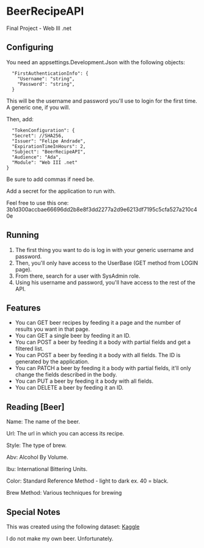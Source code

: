 # BeerRecipeAPI
Final Project - Web III .net



## Configuring

You need an appsettings.Development.Json with the following objects:
```
  "FirstAuthenticationInfo": {
    "Username": "string",
    "Password": "string",
  }
  ```
  
  This will be the username and password you'll use to login for the first time. A generic one, if you will.
  
  Then, add:
  ```
    "TokenConfiguration": {
    "Secret": //SHA256,
    "Issuer": "Felipe Andrade",
    "ExpirationTimeInHours": 2,
    "Subject": "BeerRecipeAPI",
    "Audience": "Ada",
    "Module": "Web III .net"
  }
  ```
  
  Be sure to add commas if need be.
  
  Add a secret for the application to run with.
  
  Feel free to use this one: 3b1d300accbae66696dd2b8e8f3dd2277a2d9e6213df7195c5cfa527a210c40e
  
  ## Running
  
  1. The first thing you want to do is log in with your generic username and password.
  2. Then, you'll only have access to the UserBase (GET method from LOGIN page).
  3. From there, search for a user with SysAdmin role.
  4. Using his username and password, you'll have access to the rest of the API.
  
  ## Features
  
  - You can GET beer recipes by feeding it a page and the number of results you want in that page.
  - You can GET a single beer by feeding it an ID.
  - You can POST a beer by feeding it a body with partial fields and get a filtered list.
  - You can POST a beer by feeding it a body with all fields. The ID is generated by the application.
  - You can PATCH a beer by feeding it a body with partial fields, it'll only change the fields described in the body.
  - You can PUT a beer by feeding it a body with all fields.
  - You can DELETE a beer by feeding it an ID.
  
  ## Reading [Beer]
  
  Name: The name of the beer.
  
  Url: The url in which you can access its recipe.
  
  Style: The type of brew.
  
  Abv: Alcohol By Volume.
  
  Ibu: International Bittering Units.
  
  Color: Standard Reference Method - light to dark ex. 40 = black.
  
  Brew Method: Various techniques for brewing
  
  ## Special Notes
  
  This was created using the following dataset:
  [Kaggle](https://www.kaggle.com/datasets/jtrofe/beer-recipes)
  
  I do not make my own beer. Unfortunately.